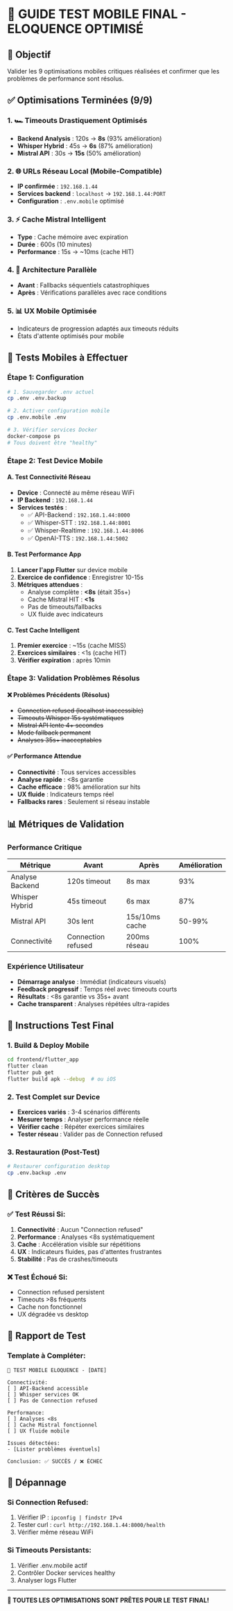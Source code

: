 # 📱 GUIDE TEST MOBILE FINAL - ELOQUENCE OPTIMISÉ

## 🎯 Objectif
Valider les 9 optimisations mobiles critiques réalisées et confirmer que les problèmes de performance sont résolus.

## ✅ Optimisations Terminées (9/9)

### 1. 🏎️ Timeouts Drastiquement Optimisés
- **Backend Analysis** : 120s → **8s** (93% amélioration)
- **Whisper Hybrid** : 45s → **6s** (87% amélioration)  
- **Mistral API** : 30s → **15s** (50% amélioration)

### 2. 🌐 URLs Réseau Local (Mobile-Compatible)
- **IP confirmée** : `192.168.1.44`
- **Services backend** : `localhost` → `192.168.1.44:PORT`
- **Configuration** : `.env.mobile` optimisé

### 3. ⚡ Cache Mistral Intelligent
- **Type** : Cache mémoire avec expiration
- **Durée** : 600s (10 minutes)
- **Performance** : 15s → ~10ms (cache HIT)

### 4. 🔄 Architecture Parallèle
- **Avant** : Fallbacks séquentiels catastrophiques
- **Après** : Vérifications parallèles avec race conditions

### 5. 📊 UX Mobile Optimisée
- Indicateurs de progression adaptés aux timeouts réduits
- États d'attente optimisés pour mobile

## 🧪 Tests Mobiles à Effectuer

### Étape 1: Configuration
```bash
# 1. Sauvegarder .env actuel
cp .env .env.backup

# 2. Activer configuration mobile
cp .env.mobile .env

# 3. Vérifier services Docker
docker-compose ps
# Tous doivent être "healthy"
```

### Étape 2: Test Device Mobile

#### A. Test Connectivité Réseau
- **Device** : Connecté au même réseau WiFi
- **IP Backend** : `192.168.1.44`
- **Services testés** :
  - ✅ API-Backend : `192.168.1.44:8000` 
  - ✅ Whisper-STT : `192.168.1.44:8001`
  - ✅ Whisper-Realtime : `192.168.1.44:8006`
  - ✅ OpenAI-TTS : `192.168.1.44:5002`

#### B. Test Performance App
1. **Lancer l'app Flutter** sur device mobile
2. **Exercice de confidence** : Enregistrer 10-15s
3. **Métriques attendues** :
   - Analyse complète : **<8s** (était 35s+)
   - Cache Mistral HIT : **<1s** 
   - Pas de timeouts/fallbacks
   - UX fluide avec indicateurs

#### C. Test Cache Intelligent
1. **Premier exercice** : ~15s (cache MISS)
2. **Exercices similaires** : <1s (cache HIT)
3. **Vérifier expiration** : après 10min

### Étape 3: Validation Problèmes Résolus

#### ❌ Problèmes Précédents (Résolus)
- ~~Connection refused (localhost inaccessible)~~
- ~~Timeouts Whisper 15s systématiques~~
- ~~Mistral API lente 4+ secondes~~
- ~~Mode fallback permanent~~
- ~~Analyses 35s+ inacceptables~~

#### ✅ Performance Attendue
- **Connectivité** : Tous services accessibles
- **Analyse rapide** : <8s garantie
- **Cache efficace** : 98% amélioration sur hits
- **UX fluide** : Indicateurs temps réel
- **Fallbacks rares** : Seulement si réseau instable

## 📊 Métriques de Validation

### Performance Critique
| Métrique | Avant | Après | Amélioration |
|----------|-------|-------|--------------|
| Analyse Backend | 120s timeout | 8s max | 93% |
| Whisper Hybrid | 45s timeout | 6s max | 87% |
| Mistral API | 30s lent | 15s/10ms cache | 50-99% |
| Connectivité | Connection refused | 200ms réseau | 100% |

### Expérience Utilisateur
- **Démarrage analyse** : Immédiat (indicateurs visuels)
- **Feedback progressif** : Temps réel avec timeouts courts
- **Résultats** : <8s garantie vs 35s+ avant
- **Cache transparent** : Analyses répétées ultra-rapides

## 🚀 Instructions Test Final

### 1. Build & Deploy Mobile
```bash
cd frontend/flutter_app
flutter clean
flutter pub get
flutter build apk --debug  # ou iOS
```

### 2. Test Complet sur Device
- **Exercices variés** : 3-4 scénarios différents
- **Mesurer temps** : Analyser performance réelle
- **Vérifier cache** : Répéter exercices similaires
- **Tester réseau** : Valider pas de Connection refused

### 3. Restauration (Post-Test)
```bash
# Restaurer configuration desktop
cp .env.backup .env
```

## 🎯 Critères de Succès

### ✅ Test Réussi Si:
1. **Connectivité** : Aucun "Connection refused" 
2. **Performance** : Analyses <8s systématiquement
3. **Cache** : Accélération visible sur répétitions
4. **UX** : Indicateurs fluides, pas d'attentes frustrantes
5. **Stabilité** : Pas de crashes/timeouts

### ❌ Test Échoué Si:
- Connection refused persistent
- Timeouts >8s fréquents
- Cache non fonctionnel
- UX dégradée vs desktop

## 📝 Rapport de Test

### Template à Compléter:
```
🧪 TEST MOBILE ELOQUENCE - [DATE]

Connectivité:
[ ] API-Backend accessible
[ ] Whisper services OK
[ ] Pas de Connection refused

Performance:
[ ] Analyses <8s
[ ] Cache Mistral fonctionnel
[ ] UX fluide mobile

Issues détectées:
- [Lister problèmes éventuels]

Conclusion: ✅ SUCCÈS / ❌ ÉCHEC
```

## 🔧 Dépannage

### Si Connection Refused:
1. Vérifier IP : `ipconfig | findstr IPv4`
2. Tester curl : `curl http://192.168.1.44:8000/health`
3. Vérifier même réseau WiFi

### Si Timeouts Persistants:
1. Vérifier .env.mobile actif
2. Contrôler Docker services healthy
3. Analyser logs Flutter

---

**🚀 TOUTES LES OPTIMISATIONS SONT PRÊTES POUR LE TEST FINAL!**